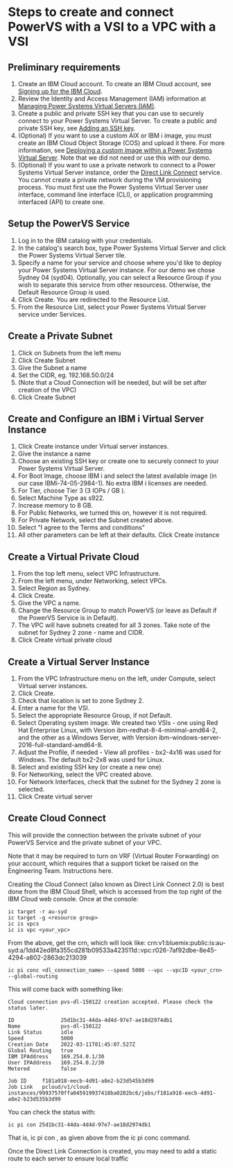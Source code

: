 # Steps to create and connect PowerVS with a VSI to a VPC with a VSI

## Preliminary requirements

1. Create an IBM Cloud account. To create an IBM Cloud account, see [Signing up for the IBM Cloud](https://cloud.ibm.com/registration).
2. Review the Identity and Access Management (IAM) information at [Managing Power Systems Virtual Servers (IAM)](https://cloud.ibm.com/docs/power-iaas?topic=power-iaas-managing-resources-and-users).
3. Create a public and private SSH key that you can use to securely connect to your Power Systems Virtual Server. To create a public and private SSH key, see [Adding an SSH key](https://cloud.ibm.com/docs/ssh-keys?topic=ssh-keys-adding-an-ssh-key).
4. (Optional) If you want to use a custom AIX or IBM i image, you must create an IBM Cloud Object Storage (COS) and upload it there. For more information, see [Deploying a custom image within a Power Systems Virtual Server]. Note that we did not need or use this with our demo.
5. (Optional) If you want to use a private network to connect to a Power Systems Virtual Server instance, order the [Direct Link Connect] service. You cannot create a private network during the VM provisioning process. You must first use the Power Systems Virtual Server user interface, command line interface (CLI), or application programming interfaced (API) to create one.

## Setup the PowerVS Service

1. Log in to the IBM catalog with your credentials.
2. In the catalog's search box, type Power Systems Virtual Server and click the Power Systems Virtual Server tile.
3. Specify a name for your service and choose where you'd like to deploy your Power Systems Virtual Server instance. For our demo we chose Sydney 04 (syd04). Optionally, you can select a Resource Group if you wish to separate this service from other resourcess. Otherwise, the Default Resource Group is used.
4. Click Create. You are redirected to the Resource List.
5. From the Resource List, select your Power Systems Virtual Server service under Services.

## Create a Private Subnet

1. Click on Subnets from the left menu
2. Click Create Subnet
3. Give the Subnet a name
4. Set the CIDR, eg. 192.168.50.0/24
5. (Note that a Cloud Connection will be needed, but will be set after creation of the VPC)
6. Click Create Subnet

## Create and Configure an IBM i Virtual Server Instance

1. Click Create instance under Virtual server instances. 
2. Give the instance a name
3. Choose an existing SSH key or create one to securely connect to your Power Systems Virtual Server.
4. For Boot Image, choose IBM i and select the latest available image (in our case IBMi-74-05-2984-1). No extra IBM i licenses are needed.
5. For Tier, choose Tier 3 (3 IOPs / GB ).
6. Select Machine Type as s922.
7. Increase memory to 8 GB.
8. For Public Networks, we turned this on, however it is not required.
9. For Private Network, select the Subnet created above.
10. Select "I agree to the Terms and conditions"
11. All other parameters can be left at their defaults. Click Create instance

## Create a Virtual Private Cloud

1. From the top left menu, select VPC Infrastructure.
2. From the left menu, under Networking, select VPCs.
3. Select Region as Sydney.
4. Click Create.
5. Give the VPC a name.
6. Change the Resource Group to match PowerVS (or leave as Default if the PowerVS Service is in Default).
7. The VPC will have subnets created for all 3 zones. Take note of the subnet for Sydney 2 zone - name and CIDR.
8. Click Create virtual private cloud

## Create a Virtual Server Instance

1. From the VPC Infrastructure menu on the left, under Compute, select Virtual server instances.
2. Click Create.
3. Check that location is set to zone Sydney 2.
4. Enter a name for the VSI.
5. Select the appropriate Resource Group, if not Default.
6. Select Operating system image. We created two VSIs - one using Red Hat Enterprise Linux, with Version ibm-redhat-8-4-minimal-amd64-2, and the other as a Windows Server, with Version ibm-windows-server-2016-full-standard-amd64-8.
7. Adjust the Profile, if needed - View all profiles - bx2-4x16 was used for Windows. The default bx2-2x8 was used for Linux.
8. Select and existing SSH key (or create a new one)
9. For Networking, select the VPC created above.
10. For Network Interfaces, check that the subnet for the Sydney 2 zone is selected.
11. Click Create virtual server

## Create Cloud Connect

This will provide the connection between the private subnet of your PowerVS Service and the private subnet of your VPC.

Note that it may be required to turn on VRF (Virtual Router Forwarding) on your account, which requires that a support ticket be raised on the Engineering Team. Instructions here.
    
Creating the Cloud Connect (also known as Direct Link Connect 2.0) is best done from the IBM Cloud Shell, which is accessed from the top right of the IBM Cloud web console. Once at the console:
```
ic target -r au-syd
ic target -g <resource group>
ic is vpcs
ic is vpc <your_vpc>
```
From the above, get the crn, which will look like: crn:v1:bluemix:public:is:au-syd:a/1dd42ed8fa355cd281b09533a423511d::vpc:r026-7af92dbe-8e45-4294-a802-2863dc213039
```
ic pi conc <dl_connection_name> --speed 5000 --vpc --vpcID <your_crn> --global-routing
```    
This will come back with something like: 
```
Cloud connection pvs-dl-150122 creation accepted. Please check the status later. 
                    
ID               25d1bc31-44da-4d4d-97e7-ae18d2974db1   
Name             pvs-dl-150122   
Link Status      idle   
Speed            5000   
Creation Date    2022-03-11T01:45:07.527Z   
Global Routing   true   
IBM IPAddress    169.254.0.1/30   
User IPAddress   169.254.0.2/30   
Metered          false   
              
Job ID     f181a918-eecb-4d91-a8e2-b23d545b3d99   
Job Link   pcloud/v1/cloud-instances/99937570ffa045919937418ba0202bc6/jobs/f181a918-eecb-4d91-a8e2-b23d535b3d99

```
You can check the status with:
```
ic pi con 25d1bc31-44da-4d4d-97e7-ae18d2974db1
```
That is, ic pi con <ID> , as given above from the ic pi conc command.
    
Once the Direct Link Connection is created, you may need to add a static route to each server to ensure local traffic

[Direct Link Connect]: https://cloud.ibm.com/docs/power-iaas?topic=power-iaas-ordering-direct-link-connect#steps-to-order-direct-link-connect
[Deploying a custom image within a Power Systems Virtual Server]: https://cloud.ibm.com/docs/power-iaas?topic=power-iaas-deploy-custom-image
